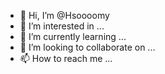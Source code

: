 - 👋 Hi, I’m @Hsoooomy
- 👀 I’m interested in ...
- 🌱 I’m currently learning ...
- 💞️ I’m looking to collaborate on ...
- 📫 How to reach me ...

<!---
Hsoooomy/Hsoooomy is a ✨ special ✨ repository because its `README.md` (this file) appears on your GitHub profile.
You can click the Preview link to take a look at your changes.
--->
